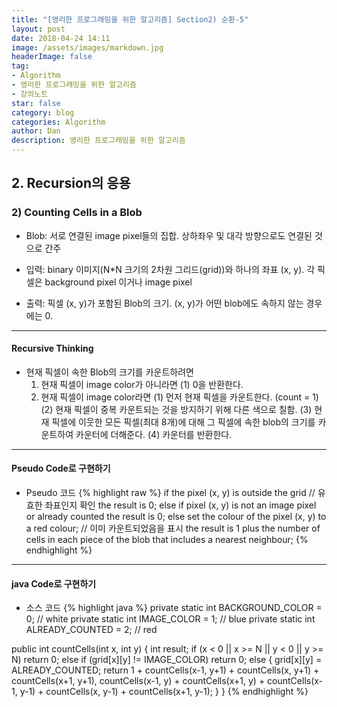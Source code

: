 ```yaml
---
title: "[영리한 프로그래밍을 위한 알고리즘] Section2) 순환-5"
layout: post
date: 2018-04-24 14:11
image: /assets/images/markdown.jpg
headerImage: false
tag:
- Algorithm
- 영리한 프로그래밍을 위한 알고리즘
- 강의노트
star: false
category: blog
categories: Algorithm
author: Dan
description: 영리한 프로그래밍을 위한 알고리즘
---
```


## 2. Recursion의 응용

### 2) Counting Cells in a Blob

* Blob: 서로 연결된 image pixel들의 집합. 상하좌우 및 대각 방향으로도 연결된 것으로 간주

* 입력: binary 이미지(N*N 크기의 2차원 그리드(grid))와 하나의 좌표 (x, y). 각 픽셀은 background pixel 이거나 image pixel
* 출력: 픽셀 (x, y)가 포함된 Blob의 크기. (x, y)가 어떤 blob에도 속하지 않는 경우에는 0.

---
#### Recursive Thinking

* 현재 픽셀이 속한 Blob의 크기를 카운트하려면
  1) 현재 픽셀이 image color가 아니라면
      (1) 0을 반환한다.
  2) 현재 픽셀이 image color라면
      (1) 먼저 현재 픽셀을 카운트한다. (count = 1)
      (2) 현재 픽셀이 중복 카운트되는 것을 방지하기 위해 다른 색으로 칠함.
      (3) 현재 픽셀에 이웃한 모든 픽셀(최대 8개)에 대해
           그 픽셀에 속한 blob의 크기를 카운트하여 카운터에 더해준다.
      (4) 카운터를 반환한다.

---
#### Pseudo Code로 구현하기

* Pseudo 코드
{% highlight raw %}
if the pixel (x, y) is outside the grid // 유효한 좌표인지 확인
  the result is 0;
else if pixel (x, y) is not an image pixel or already counted
  the result is 0;
else
  set the colour of the pixel (x, y) to a red colour; // 이미 카운트되었음을 표시
  the result is 1 plus the number of cells in each piece of the blob that includes a nearest neighbour;
{% endhighlight %}

---
#### java Code로 구현하기

* 소스 코드
{% highlight java %}
private static int BACKGROUND_COLOR = 0;  // white
private static int IMAGE_COLOR = 1;                // blue
private static int ALREADY_COUNTED = 2;    // red

public int countCells(int x, int y)
{
  int result;
  if (x < 0 || x >= N || y < 0 || y >= N)
    return 0;
  else if (grid[x][y] != IMAGE_COLOR)
    return 0;
  else
  {
    grid[x][y] = ALREADY_COUNTED;
    return 1 + countCells(x-1, y+1) + countCells(x, y+1) +
                countCells(x+1, y+1), countCells(x-1, y) +
                countCells(x+1, y) + countCells(x-1, y-1) +
                countCells(x, y-1) + countCells(x+1, y-1);
  }
}
{% endhighlight %}
